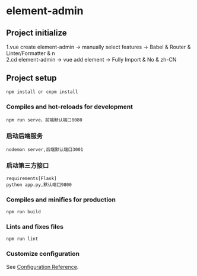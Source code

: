 # element-admin

## Project initialize
1.vue create element-admin ->  manually select features -> Babel & Router & Linter/Formatter & n  
2.cd element-admin -> vue add element -> Fully Import & No & zh-CN  


## Project setup
```
npm install or cnpm install
```

### Compiles and hot-reloads for development
```
npm run serve，前端默认端口8080
```

### 启动后端服务
```
nodemon server,后端默认端口3001
```

### 启动第三方接口
```
requirements[Flask]
python app.py,默认端口9800
```

### Compiles and minifies for production
```
npm run build
```

### Lints and fixes files
```
npm run lint
```

### Customize configuration
See [Configuration Reference](https://cli.vuejs.org/config/).
